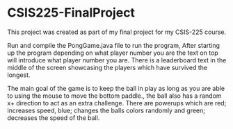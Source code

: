# CSIS225-FinalProject
This project was created as part of my final project for my CSIS-225 course.

Run and compile the PongGame.java file to run the program,
After starting up the program depending on what player number you are the text on top will introduce what player number you are.
There is a leaderboard text in the middle of the screen showcasing the players which have survived the longest.

The main goal of the game is to keep the ball in play as long as you are able to using the mouse to move the bottom paddle., the ball also has a random x+ direction to act as an extra challenge.
There are powerups which are red; increases speed, blue; changes the balls colors randomly and green; decreases the speed of the ball. 
